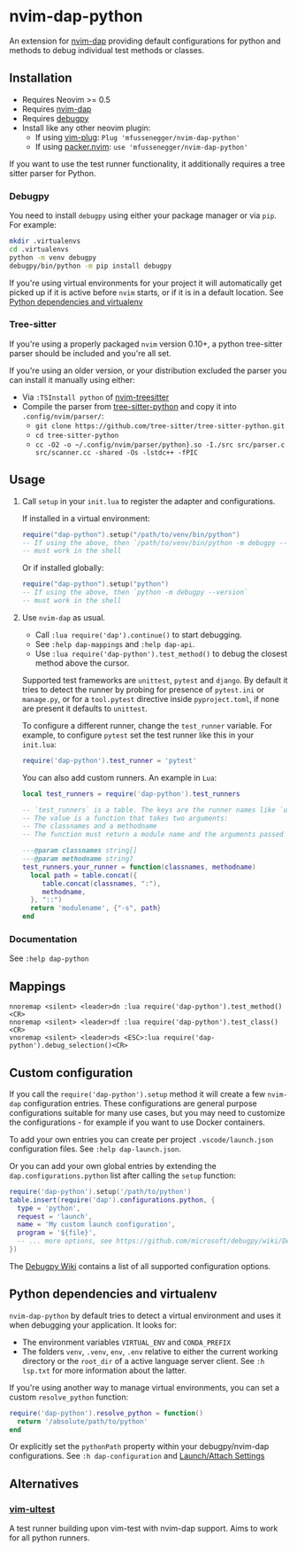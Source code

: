 # nvim-dap-python

An extension for [nvim-dap][1] providing default configurations for python and methods to debug individual test methods or classes.


## Installation

- Requires Neovim >= 0.5
- Requires [nvim-dap][1]
- Requires [debugpy][3]
- Install like any other neovim plugin:
  - If using [vim-plug][6]: `Plug 'mfussenegger/nvim-dap-python'`
  - If using [packer.nvim][7]: `use 'mfussenegger/nvim-dap-python'`

If you want to use the test runner functionality, it additionally requires a
tree sitter parser for Python.


### Debugpy

You need to install `debugpy` using either your package manager or via `pip`.
For example:

```bash
mkdir .virtualenvs
cd .virtualenvs
python -m venv debugpy
debugpy/bin/python -m pip install debugpy
```

If you're using virtual environments for your project it will automatically get
picked up if it is active before `nvim` starts, or if it is in a default
location. See [Python dependencies and
virtualenv](#python-dependencies-and-virtualenv)

### Tree-sitter

If you're using a properly packaged `nvim` version 0.10+, a python tree-sitter
parser should be included and you're all set.

If you're using an older version, or your distribution excluded the parser you
can install it manually using either:


- Via `:TSInstall python` of [nvim-treesitter][4]
- Compile the parser from [tree-sitter-python][5] and copy it into `.config/nvim/parser/`:
  - `git clone https://github.com/tree-sitter/tree-sitter-python.git`
  - `cd tree-sitter-python`
  - `cc -O2 -o ~/.config/nvim/parser/python}.so -I./src src/parser.c src/scanner.cc -shared -Os -lstdc++ -fPIC`


## Usage

1. Call `setup` in your `init.lua` to register the adapter and configurations.

   If installed in a virtual environment:

   ```lua
   require("dap-python").setup("/path/to/venv/bin/python")
   -- If using the above, then `/path/to/venv/bin/python -m debugpy --version`
   -- must work in the shell
   ```

   Or if installed globally:

   ```lua
   require("dap-python").setup("python")
   -- If using the above, then `python -m debugpy --version`
   -- must work in the shell
   ```


2. Use `nvim-dap` as usual.

   - Call `:lua require('dap').continue()` to start debugging.
   - See `:help dap-mappings` and `:help dap-api`.
   - Use `:lua require('dap-python').test_method()` to debug the closest method above the cursor.

   Supported test frameworks are `unittest`, `pytest` and `django`. By default it
   tries to detect the runner by probing for presence of `pytest.ini` or
   `manage.py`, or for a `tool.pytest` directive inside `pyproject.toml`, if
   none are present it defaults to `unittest`.

   To configure a different runner, change the `test_runner` variable. For
   example, to configure `pytest` set the test runner like this in your
   `init.lua`:

   ```lua
   require('dap-python').test_runner = 'pytest'
   ```

   You can also add custom runners. An example in `Lua`:

   ```lua
   local test_runners = require('dap-python').test_runners

   -- `test_runners` is a table. The keys are the runner names like `unittest` or `pytest`.
   -- The value is a function that takes two arguments:
   -- The classnames and a methodname
   -- The function must return a module name and the arguments passed to the module as list.

   ---@param classnames string[]
   ---@param methodname string?
   test_runners.your_runner = function(classnames, methodname)
     local path = table.concat({
        table.concat(classnames, ":"),
        methodname,
     }, "::")
     return 'modulename', {"-s", path}
   end
   ```


### Documentation

See `:help dap-python`


## Mappings


```vimL
nnoremap <silent> <leader>dn :lua require('dap-python').test_method()<CR>
nnoremap <silent> <leader>df :lua require('dap-python').test_class()<CR>
vnoremap <silent> <leader>ds <ESC>:lua require('dap-python').debug_selection()<CR>
```


## Custom configuration

If you call the `require('dap-python').setup` method it will create a few
`nvim-dap` configuration entries. These configurations are general purpose
configurations suitable for many use cases, but you may need to customize the
configurations - for example if you want to use Docker containers.

To add your own entries you can create per project `.vscode/launch.json`
configuration files. See `:help dap-launch.json`.

Or you can add your own global entries by extending the
`dap.configurations.python` list after calling the `setup` function:

```lua
require('dap-python').setup('/path/to/python')
table.insert(require('dap').configurations.python, {
  type = 'python',
  request = 'launch',
  name = 'My custom launch configuration',
  program = '${file}',
  -- ... more options, see https://github.com/microsoft/debugpy/wiki/Debug-configuration-settings
})
```

The [Debugpy Wiki][debugpy_wiki] contains a list of all supported configuration options.


## Python dependencies and virtualenv

`nvim-dap-python` by default tries to detect a virtual environment and uses it
when debugging your application. It looks for:

- The environment variables `VIRTUAL_ENV` and `CONDA_PREFIX`
- The folders `venv`, `.venv`, `env`, `.env` relative to either the current
  working directory or the `root_dir` of a active language server client. See
  `:h lsp.txt` for more information about the latter.

If you're using another way to manage virtual environments, you can set a
custom `resolve_python` function:

```lua
require('dap-python').resolve_python = function()
  return '/absolute/path/to/python'
end
```

Or explicitly set the `pythonPath` property within your debugpy/nvim-dap
configurations. See `:h dap-configuration` and [Launch/Attach
Settings][debugpy_wiki]


## Alternatives

### [vim-ultest](https://github.com/rcarriga/vim-ultest)

A test runner building upon vim-test with nvim-dap support.
Aims to work for all python runners.


[1]: https://github.com/mfussenegger/nvim-dap
[3]: https://github.com/microsoft/debugpy
[4]: https://github.com/nvim-treesitter/nvim-treesitter
[5]: https://github.com/tree-sitter/tree-sitter-python
[6]: https://github.com/junegunn/vim-plug
[7]: https://github.com/wbthomason/packer.nvim
[debugpy_wiki]: https://github.com/microsoft/debugpy/wiki/Debug-configuration-settings

